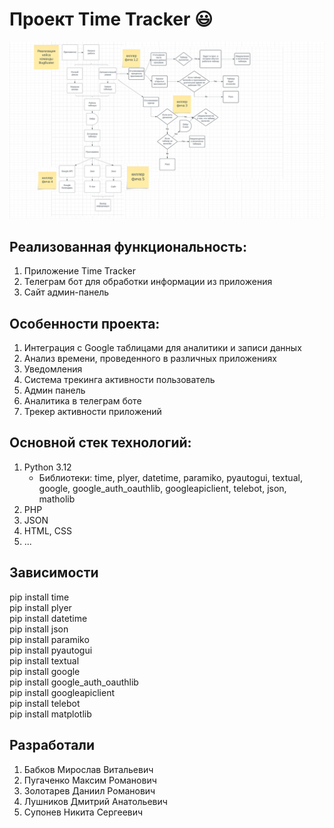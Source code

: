 # Проект Time Tracker 😃

![Alt text](ph.png)

## Реализованная функциональность:
1. Приложение Time Tracker
2. Телеграм бот для обработки  информации из приложения
3. Сайт админ-панель

## Особенности проекта:
1. Интеграция с Google таблицами для аналитики и записи данных
2. Анализ времени, проведенного в различных приложениях
3. Уведомления
4. Система трекинга активности пользователь
5. Админ панель
6. Аналитика в телеграм боте
7. Трекер активности приложений

## Основной стек технологий:
1. Python 3.12
   - Библиотеки: time, plyer, datetime, paramiko, pyautogui, textual, google, google_auth_oauthlib, googleapiclient, telebot, json, matholib
2. PHP
3. JSON
4. HTML, CSS
5. ...

## Зависимости

pip install time <br>
pip install plyer<br>
pip install datetime<br>
pip install json<br>
pip install paramiko<br>
pip install pyautogui<br>
pip install textual<br>
pip install google<br>
pip install google_auth_oauthlib<br>
pip install googleapiclient<br>
pip install telebot<br>
pip install matplotlib<br>

## Разработали
1. Бабков Мирослав Витальевич
2. Пугаченко Максим Романович
3. Золотарев Даниил Романович
4. Лушников Дмитрий Анатольевич
5. Супонев Никита Сергеевич